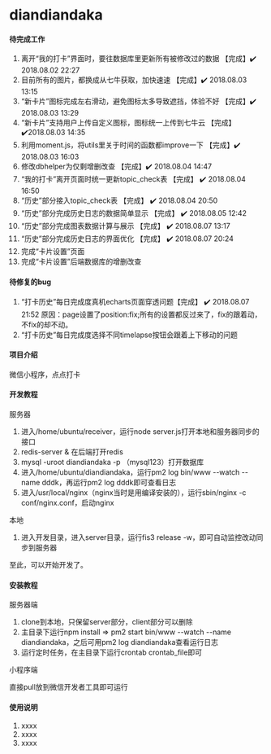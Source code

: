 # diandiandaka

#### 待完成工作
1. 离开“我的打卡”界面时，要往数据库里更新所有被修改过的数据 【完成】✔️ 2018.08.02 22:27
2. 目前所有的图片，都换成从七牛获取，加快速速 【完成】✔️ 2018.08.03 13:15
3. “新卡片”图标完成左右滑动，避免图标太多导致遮挡，体验不好 【完成】✔️ 2018.08.03 13:29
4. “新卡片”支持用户上传自定义图标，图标统一上传到七牛云 【完成】✔️2018.08.03 14:35
5. 利用moment.js，将utils里关于时间的函数都improve一下 【完成】✔️ 2018.08.03 16:03
6. 修改dbhelper为仅剩增删改查 【完成】✔️ 2018.08.04 14:47
7. “我的打卡”离开页面时统一更新topic_check表 【完成】 ✔️ 2018.08.04 16:50
8. “历史”部分接入topic_check表 【完成】 ✔️ 2018.08.04 20:50
9. “历史”部分完成历史日志的数据简单显示 【完成】 ✔️ 2018.08.05 12:42
10. “历史”部分完成图表数据计算与展示 【完成】 ✔️ 2018.08.07 13:17
11. “历史”部分完成历史日志的界面优化 【完成】 ✔️ 2018.08.07 20:24
12. 完成“卡片设置”页面
13. 完成“卡片设置”后端数据库的增删改查



#### 待修复的bug
1. “打卡历史”每日完成度真机echarts页面穿透问题【完成】 ✔️ 2018.08.07 21:52
    原因：page设置了position:fix;所有的设置都反过来了，fix的跟着动，不fix的却不动。
2. “打卡历史”每日完成度选择不同timelapse按钮会跟着上下移动的问题



#### 项目介绍
微信小程序，点点打卡

#### 开发教程

服务器

1. 进入/home/ubuntu/receiver，运行node server.js打开本地和服务器同步的接口
2. redis-server & 在后端打开redis
3. mysql -uroot diandiandaka -p （mysql123）打开数据库
4. 进入/home/ubuntu/diandiandaka，运行pm2 log bin/www --watch --name dddk，再运行pm2 log dddk即可查看日志
5. 进入/usr/local/nginx（nginx当时是用编译安装的），运行sbin/nginx -c conf/nginx.conf，启动nginx


本地
1. 进入开发目录，进入server目录，运行fis3 release -w，即可自动监控改动同步到服务器

至此，可以开始开发了。



#### 安装教程

服务器端

1. clone到本地，只保留server部分，client部分可以删除
2. 主目录下运行npm install => pm2 start bin/www --watch --name diandiandaka，之后可用pm2 log diandiandaka查看运行日志
3. 运行定时任务，在主目录下运行crontab crontab_file即可

小程序端

直接pull放到微信开发者工具即可运行

#### 使用说明

1. xxxx
2. xxxx
3. xxxx
